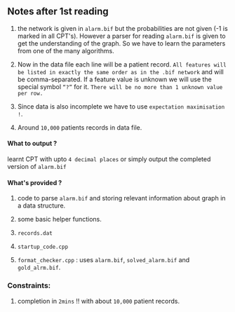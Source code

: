 ## Notes after 1st reading 
1. the network is given in `alarm.bif` but the probabilities are not given (-1 is marked in all CPT's). However a parser for reading `alarm.bif` is given to get the understanding of the graph. So we have to learn the parameters from one of the many algorithms.


2. Now in the data file each line will be a patient record. `All features will be listed in exactly the same order as in the .bif network` and will be comma-separated. If a feature value is unknown we will use the special symbol `“?”` for it. `There will be no more than 1 unknown value per row.`

3. Since data is also incomplete we have to use `expectation maximisation !`.

4. Around `10,000` patients records in data file.



#### What to output ?
learnt CPT with upto `4 decimal places` or simply output the completed version of `alarm.bif`


#### What's provided ?
1. code to parse `alarm.bif` and storing relevant information about graph in a data structure.
2. some basic helper functions.

3. `records.dat`
4. `startup_code.cpp`
5. `format_checker.cpp` : uses `alarm.bif`, `solved_alarm.bif` and `gold_alrm.bif`.


### Constraints:
1. completion in `2mins` !! with about `10,000` patient records.